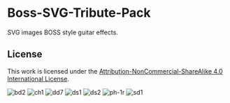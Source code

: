 # Boss-SVG-Tribute-Pack
SVG images BOSS style guitar effects.

## License

This work is licensed under the [Attribution-NonCommercial-ShareAlike 4.0 International License](https://creativecommons.org/licenses/by-nc-sa/4.0/).

![bd2](https://michaelck.github.io/Boss-SVG-Tribute-Pack/bd2.svg)
![ch1](https://michaelck.github.io/Boss-SVG-Tribute-Pack/ch1.svg)
![dd7](https://michaelck.github.io/Boss-SVG-Tribute-Pack/dd7.svg)
![ds1](https://michaelck.github.io/Boss-SVG-Tribute-Pack/ds1.svg)
![ds2](https://michaelck.github.io/Boss-SVG-Tribute-Pack/ds2.svg)
![ph-1r](https://michaelck.github.io/Boss-SVG-Tribute-Pack/ph-1r.svg)
![sd1](https://michaelck.github.io/Boss-SVG-Tribute-Pack/sd1.svg)
